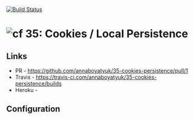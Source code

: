 [![Build Status](https://travis-ci.com/annaboyatyuk/35-cookies-persistence.svg?branch=master)](https://travis-ci.com/annaboyatyuk/35-cookies-persistence)


![cf](http://i.imgur.com/7v5ASc8.png) 35: Cookies / Local Persistence
===

## Links
  * PR - https://github.com/annaboyatyuk/35-cookies-persistence/pull/1
  * Travis - https://travis-ci.com/annaboyatyuk/35-cookies-persistence/builds
  * Heroku - 


## Configuration

